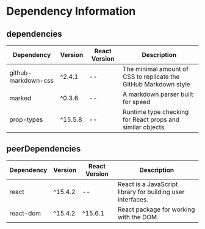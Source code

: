 # Dependency Information

## dependencies
| Dependency | Version | React Version | Description |
|-|-|-|-|
| github-markdown-css | ^2.4.1 | -- | The minimal amount of CSS to replicate the GitHub Markdown style |
| marked | ^0.3.6 | -- | A markdown parser built for speed |
| prop-types | ^15.5.8 | -- | Runtime type checking for React props and similar objects. |

## peerDependencies
| Dependency | Version | React Version | Description |
|-|-|-|-|
| react | ^15.4.2 | -- | React is a JavaScript library for building user interfaces. |
| react-dom | ^15.4.2 | ^15.6.1 | React package for working with the DOM. |
